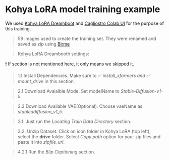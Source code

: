 # Kohya LoRA model training example

We used [Kohya LoRA Dreamboot](https://github.com/Linaqruf/kohya-trainer/blob/main/kohya-LoRA-dreambooth.ipynb) 
and [Cagliostro Colab UI]( https://github.com/Linaqruf/sd-notebook-collection/blob/main/cagliostro-colab-ui.ipynbcolabs) for the purpose of this training.

> 59 images used  to create the training set. They were renamed and saved as zip using [Birme](https://www.birme.net/?target_width=512&target_height=512&rename=x&rename_start=119)

> Kohya LoRA Dreambooth settings:

:exclamation: If section is not mentioned here, it only means we skipped it.

>    1.1 Install Dependencies. Make sure to ✅ *install_xformers and ✅ mount_drive*  in this section.

>    2.1 Download Avaialble Mode. Set modelName to *Stable-Diffusion-v1-5*.

>    2.3 Download Available VAE(Optional). Choose vaeName as *stableddiffusion_v1_5*.

>    3.1. Just run the *Locating Train Data Directory* section.

>    3.2. Unzip Dataset. Click on icon folder in Kohya LoRA (top left), select the **drive** folder. Select *Copy path* option for your zip files and paste it into *zipfile_url*.

>    4.2.1 Run the *Blip Captioning* section.

>
